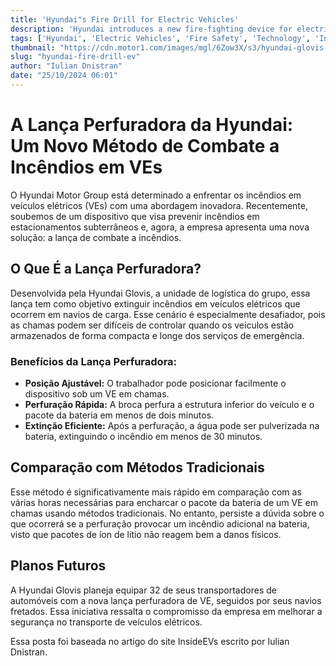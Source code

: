 ```yaml
---
title: 'Hyundai"s Fire Drill for Electric Vehicles'
description: 'Hyundai introduces a new fire-fighting device for electric vehicle fires.'
tags: ['Hyundai', 'Electric Vehicles', 'Fire Safety', 'Technology', 'Innovation']
thumbnail: "https://cdn.motor1.com/images/mgl/6Zow3X/s3/hyundai-glovis-ev-drill-lance.jpg"
slug: "hyundai-fire-drill-ev"
author: "Iulian Dnistran"
date: "25/10/2024 06:01"
---
```


# A Lança Perfuradora da Hyundai: Um Novo Método de Combate a Incêndios em VEs

O Hyundai Motor Group está determinado a enfrentar os incêndios em veículos elétricos (VEs) com uma abordagem inovadora. Recentemente, soubemos de um dispositivo que visa prevenir incêndios em estacionamentos subterrâneos e, agora, a empresa apresenta uma nova solução: a lança de combate a incêndios.

## O Que É a Lança Perfuradora?
Desenvolvida pela Hyundai Glovis, a unidade de logística do grupo, essa lança tem como objetivo extinguir incêndios em veículos elétricos que ocorrem em navios de carga. Esse cenário é especialmente desafiador, pois as chamas podem ser difíceis de controlar quando os veículos estão armazenados de forma compacta e longe dos serviços de emergência.

### Benefícios da Lança Perfuradora:
- **Posição Ajustável:** O trabalhador pode posicionar facilmente o dispositivo sob um VE em chamas.
- **Perfuração Rápida:** A broca perfura a estrutura inferior do veículo e o pacote da bateria em menos de dois minutos.
- **Extinção Eficiente:** Após a perfuração, a água pode ser pulverizada na bateria, extinguindo o incêndio em menos de 30 minutos.

## Comparação com Métodos Tradicionais
Esse método é significativamente mais rápido em comparação com as várias horas necessárias para encharcar o pacote da bateria de um VE em chamas usando métodos tradicionais. No entanto, persiste a dúvida sobre o que ocorrerá se a perfuração provocar um incêndio adicional na bateria, visto que pacotes de íon de lítio não reagem bem a danos físicos.

## Planos Futuros
A Hyundai Glovis planeja equipar 32 de seus transportadores de automóveis com a nova lança perfuradora de VE, seguidos por seus navios fretados. Essa iniciativa ressalta o compromisso da empresa em melhorar a segurança no transporte de veículos elétricos.

Essa posta foi baseada no artigo do site InsideEVs escrito por Iulian Dnistran.